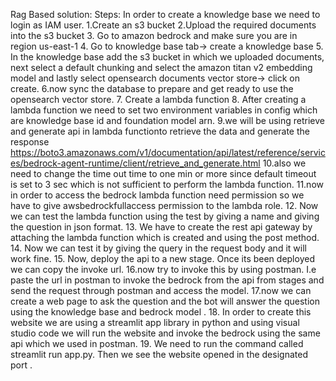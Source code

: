 Rag Based solution:
Steps:
In order to create a knowledge base we need to login as IAM user.
1.Create an s3 bucket
2.Upload the required documents into the s3 bucket 3. Go to amazon bedrock and make sure you are in region us-east-1 4. Go to knowledge base tab-> create a knowledge base 5. In the knowledge base add the s3 bucket in which we uploaded documents, next select a default chunking and select the amazon titan v2 embedding model and lastly select opensearch documents vector store-> click on create.
6.now sync the database to prepare and get ready to use the opensearch vector store. 7. Create a lambda function 8. After creating a lambda function we need to set two environment variables in config which are knowledge base id and foundation model arn.
9.we will be using retrieve and generate api in lambda functionto retrieve the data and generate the response
https://boto3.amazonaws.com/v1/documentation/api/latest/reference/services/bedrock-agent-runtime/client/retrieve_and_generate.html
10.also we need to change the time out time to one min or more since default timeout is set to 3 sec which is not sufficient to perform the lambda function.
11.now in order to access the bedrock lambda function need permission so we have to give awsbedrockfullaccess permission to the lambda role. 12. Now we can test the lambda function using the test by giving a name and giving the question in json format. 13. We have to create the rest api gateway by attaching the lambda function which is created and using the post method. 14. Now we can test it by giving the query in the request body and it will work fine. 15. Now, deploy the api to a new stage. Once its been deployed we can copy the invoke url.
16.now try to invoke this by using postman. I.e paste the url in postman to invoke the bedrock from the api from stages and send the request through postman and access the model.
17.now we can create a web page to ask the question and the bot will answer the question using the knowledge base and bedrock model . 18. In order to create this website we are using a streamlit app library in python and using visual studio code we will run the website and invoke the bedrock using the same api which we used in postman. 19. We need to run the command called streamlit run app.py. Then we see the website opened in the designated port .
